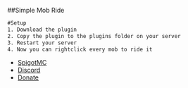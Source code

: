 ##Simple Mob Ride
```xml
#Setup
1. Download the plugin
2. Copy the plugin to the plugins folder on your server
3. Restart your server
4. Now you can rightclick every mob to ride it
```

- [SpigotMC](soon...)
- [Discord](https://discord.gg/ahxyCMT8bM)
- [Donate](https://www.paypal.com/donate/?hosted_button_id=9WKETML4G9JHE)
